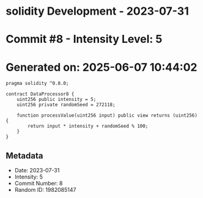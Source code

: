﻿# solidity Development - 2023-07-31
# Commit #8 - Intensity Level: 5
# Generated on: 2025-06-07 10:44:02
```solidity
pragma solidity ^0.8.0;

contract DataProcessor8 {
    uint256 public intensity = 5;
    uint256 private randomSeed = 272118;

    function processValue(uint256 input) public view returns (uint256) {
        return input * intensity + randomSeed % 100;
    }
}
```
## Metadata
- Date: 2023-07-31
- Intensity: 5
- Commit Number: 8
- Random ID: 1982085147

